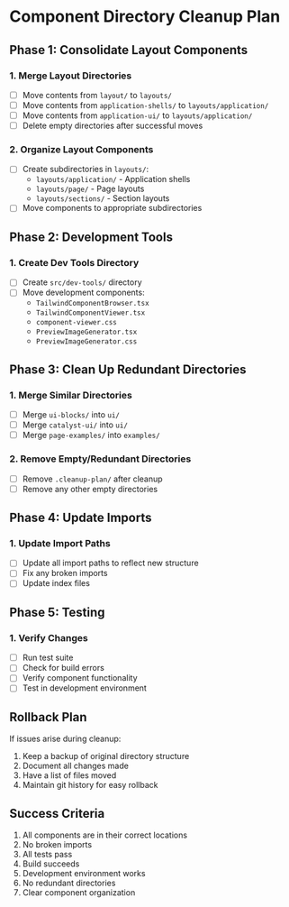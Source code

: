 # Component Directory Cleanup Plan

## Phase 1: Consolidate Layout Components

### 1. Merge Layout Directories
- [ ] Move contents from `layout/` to `layouts/`
- [ ] Move contents from `application-shells/` to `layouts/application/`
- [ ] Move contents from `application-ui/` to `layouts/application/`
- [ ] Delete empty directories after successful moves

### 2. Organize Layout Components
- [ ] Create subdirectories in `layouts/`:
  - `layouts/application/` - Application shells
  - `layouts/page/` - Page layouts
  - `layouts/sections/` - Section layouts
- [ ] Move components to appropriate subdirectories

## Phase 2: Development Tools

### 1. Create Dev Tools Directory
- [ ] Create `src/dev-tools/` directory
- [ ] Move development components:
  - `TailwindComponentBrowser.tsx`
  - `TailwindComponentViewer.tsx`
  - `component-viewer.css`
  - `PreviewImageGenerator.tsx`
  - `PreviewImageGenerator.css`

## Phase 3: Clean Up Redundant Directories

### 1. Merge Similar Directories
- [ ] Merge `ui-blocks/` into `ui/`
- [ ] Merge `catalyst-ui/` into `ui/`
- [ ] Merge `page-examples/` into `examples/`

### 2. Remove Empty/Redundant Directories
- [ ] Remove `.cleanup-plan/` after cleanup
- [ ] Remove any other empty directories

## Phase 4: Update Imports

### 1. Update Import Paths
- [ ] Update all import paths to reflect new structure
- [ ] Fix any broken imports
- [ ] Update index files

## Phase 5: Testing

### 1. Verify Changes
- [ ] Run test suite
- [ ] Check for build errors
- [ ] Verify component functionality
- [ ] Test in development environment

## Rollback Plan

If issues arise during cleanup:
1. Keep a backup of original directory structure
2. Document all changes made
3. Have a list of files moved
4. Maintain git history for easy rollback

## Success Criteria

1. All components are in their correct locations
2. No broken imports
3. All tests pass
4. Build succeeds
5. Development environment works
6. No redundant directories
7. Clear component organization 